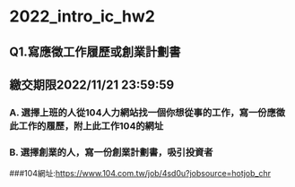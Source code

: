 # 2022_intro_ic_hw2
## Q1.寫應徵工作履歷或創業計劃書
## 繳交期限2022/11/21 23:59:59
### A. 選擇上班的人從104人力網站找一個你想從事的工作，寫一份應徵此工作的履歷，附上此工作104的網址
### B. 選擇創業的人，寫一份創業計劃書，吸引投資者

###104網址:https://www.104.com.tw/job/4sd0u?jobsource=hotjob_chr
